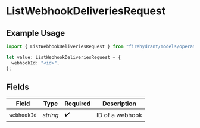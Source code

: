 # ListWebhookDeliveriesRequest

## Example Usage

```typescript
import { ListWebhookDeliveriesRequest } from "firehydrant/models/operations";

let value: ListWebhookDeliveriesRequest = {
  webhookId: "<id>",
};
```

## Fields

| Field              | Type               | Required           | Description        |
| ------------------ | ------------------ | ------------------ | ------------------ |
| `webhookId`        | *string*           | :heavy_check_mark: | ID of a webhook    |